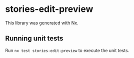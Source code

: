 # stories-edit-preview

This library was generated with [Nx](https://nx.dev).

## Running unit tests

Run `nx test stories-edit-preview` to execute the unit tests.
